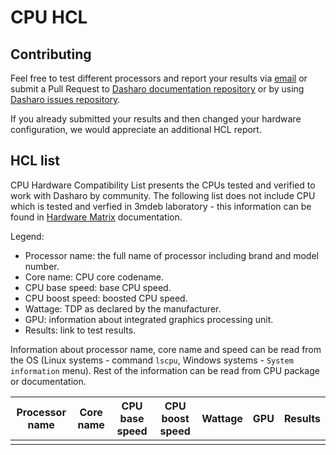 # CPU HCL

## Contributing

Feel free to test different processors and report your results via
[email](mailto:contact@dasharo.com) or submit a Pull Request to
[Dasharo documentation repository](https://github.com/Dasharo/docs) or by using
[Dasharo issues repository](https://github.com/Dasharo/dasharo-issues/issues).

If you already submitted your results and then changed your hardware
configuration, we would appreciate an additional HCL report.

## HCL list

CPU Hardware Compatibility List presents the CPUs tested and verified
to work with Dasharo by community. The following list does not include CPU
which is tested and verfied in 3mdeb laboratory - this information can be
found in [Hardware Matrix](hardware-matrix.md) documentation.

Legend:

* Processor name: the full name of processor including brand and model number.
* Core name: CPU core codename.
* CPU base speed: base CPU speed.
* CPU boost speed: boosted CPU speed.
* Wattage: TDP as declared by the manufacturer.
* GPU: information about integrated graphics processing unit.
* Results: link to test results.

Information about processor name, core name and speed can be read from the OS
(Linux systems - command `lscpu`, Windows systems - `System information` menu).
Rest of the information can be read from CPU package or documentation.

| Processor name       | Core name   | CPU base speed | CPU boost speed | Wattage | GPU             | Results                |
|:--------------------:|:-----------:|:--------------:|:---------------:|:-------:|:---------------:|:----------------------:|
|                      |             |                |                 |         |                 |                        |
